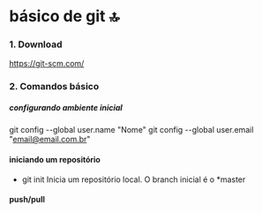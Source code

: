 # básico de git :top:

### 1. Download
https://git-scm.com/

### 2. Comandos básico

##### configurando ambiente inicial

git config --global user.name "Nome" 
git config --global user.email "email@email.com.br" 


#### iniciando um repositório
* git init 
Inicia um repositório local. O branch inicial é o *master

#### push/pull
